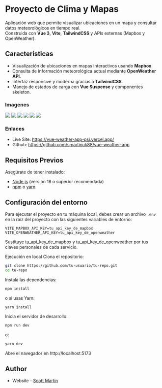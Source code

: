 # Proyecto de Clima y Mapas

Aplicación web que permite visualizar ubicaciones en un mapa y consultar datos meteorológicos en tiempo real.  
Construida con **Vue 3**, **Vite**, **TailwindCSS** y APIs externas (Mapbox y OpenWeather).

## Características

- Visualización de ubicaciones en mapas interactivos usando **Mapbox**.
- Consulta de información meteorológica actual mediante **OpenWeather API**.
- Interfaz responsive y moderna gracias a **TailwindCSS**.
- Manejo de estados de carga con **Vue Suspense** y componentes skeleton.

### Imagenes

![](src/assets/images/screenshot1.png)
![](src/assets/images/screenshot2.png)
![](src/assets/images/screenshot3.png)
![](./images/screenshot1.png)
![](./images/screenshot2.png)
![](./images/screenshot3.png)

### Enlaces

- Live Site: https://vue-weather-app-psi.vercel.app/
- Github: https://github.com/smartinuk88/vue-weather-app

## Requisitos Previos

Asegúrate de tener instalado:

- [Node.js](https://nodejs.org/) (versión 18 o superior recomendada)
- [npm](https://www.npmjs.com/) o [yarn](https://yarnpkg.com/)

## Configuración del entorno

Para ejecutar el proyecto en tu máquina local, debes crear un archivo `.env` en la raíz del proyecto con las siguientes variables de entorno:

```env
VITE_MAPBOX_API_KEY=tu_api_key_de_mapbox
VITE_OPENWEATHER_API_KEY=tu_api_key_de_openweather
```

Sustituye tu_api_key_de_mapbox y tu_api_key_de_openweather por tus claves personales de cada servicio.

Ejecución en local
Clona el repositorio:

```bash
git clone https://github.com/tu-usuario/tu-repo.git
cd tu-repo
```

Instala las dependencias:

```bash
npm install
```

o si usas Yarn:

```bash
yarn install
```

Inicia el servidor de desarrollo:

```bash
npm run dev
```

o:

```bash
yarn dev
```

Abre el navegador en http://localhost:5173

## Author

- Website - [Scott Martin](https://www.scottmartinwebdevelopment.com)
